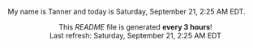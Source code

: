 My name is Tanner and today is Saturday, September 21, 2:25 AM EDT.

<p align="center">This <i>README</i> file is generated <b>every 3 hours</b>!</br>Last refresh: Saturday, September 21, 2:25 AM EDT<br /></p>
